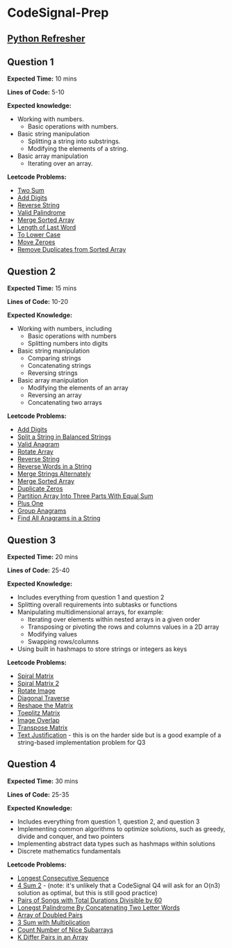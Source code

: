 # CodeSignal-Prep

## [Python Refresher](https://www.youtube.com/watch?v=0K_eZGS5NsU)

## Question 1

**Expected Time:** 10 mins

**Lines of Code:** 5-10

**Expected knowledge:**
* Working with numbers.
  + Basic operations with numbers.
* Basic string manipulation
  + Splitting a string into substrings.
  + Modifying the elements of a string.
* Basic array manipulation
  + Iterating over an array.

**Leetcode Problems:**
* [Two Sum](https://leetcode.com/problems/two-sum/description/)
* [Add Digits](https://leetcode.com/problems/add-digits/description/)
* [Reverse String](https://leetcode.com/problems/reverse-string/)
* [Valid Palindrome](https://leetcode.com/problems/reverse-string/)
* [Merge Sorted Array](https://leetcode.com/problems/merge-sorted-array/description/)
* [Length of Last Word](https://leetcode.com/problems/length-of-last-word/description/)
* [To Lower Case](https://leetcode.com/problems/to-lower-case/description/)
* [Move Zeroes](https://leetcode.com/problems/move-zeroes/description/)
* [Remove Duplicates from Sorted Array](https://leetcode.com/problems/remove-duplicates-from-sorted-array/description/)

## Question 2

**Expected Time:** 15 mins

**Lines of Code:** 10-20 

**Expected Knowledge:**

* Working with numbers, including
  + Basic operations with numbers
  + Splitting numbers into digits
* Basic string manipulation
  + Comparing strings
  + Concatenating strings
  + Reversing strings
* Basic array manipulation
  + Modifying the elements of an array
  + Reversing an array
  + Concatenating two arrays

**Leetcode Problems:**
* [Add Digits](https://leetcode.com/problems/add-digits/description/)
* [Split a String in Balanced Strings](https://leetcode.com/problems/split-a-string-in-balanced-strings/description/)
* [Valid Anagram](https://leetcode.com/problems/valid-anagram/description/)
* [Rotate Array](https://leetcode.com/problems/rotate-array/description/)
* [Reverse String](https://leetcode.com/problems/reverse-string/)
* [Reverse Words in a String](https://leetcode.com/problems/reverse-words-in-a-string/description/)
* [Merge Strings Alternately](https://leetcode.com/problems/merge-strings-alternately/description/)
* [Merge Sorted Array](https://leetcode.com/problems/merge-sorted-array/description/)
* [Duplicate Zeros](https://leetcode.com/problems/duplicate-zeros/description/)
* [Partition Array Into Three Parts With Equal Sum](https://leetcode.com/problems/partition-array-into-three-parts-with-equal-sum/description/)
* [Plus One](https://leetcode.com/problems/plus-one/description/)
* [Group Anagrams](https://leetcode.com/problems/group-anagrams/description/)
* [Find All Anagrams in a String](https://leetcode.com/problems/find-all-anagrams-in-a-string/description/)


## Question 3

**Expected Time:**  20 mins

**Lines of Code:** 25-40

**Expected Knowledge:**

* Includes everything from question 1 and question 2
* Splitting overall requirements into subtasks or functions
* Manipulating multidimensional arrays, for example:
  + Iterating over elements within nested arrays in a given order
  + Transposing or pivoting the rows and columns values in a 2D array
  + Modifying values
  + Swapping rows/columns
* Using built in hashmaps to store strings or integers as keys

**Leetcode Problems:**
* [Spiral Matrix](https://leetcode.com/problems/spiral-matrix/)
* [Spiral Matrix 2](https://leetcode.com/problems/spiral-matrix/)
* [Rotate Image](https://leetcode.com/problems/rotate-image/)
* [Diagonal Traverse](https://leetcode.com/problems/diagonal-traverse/)
* [Reshape the Matrix](https://leetcode.com/problems/reshape-the-matrix/)
* [Toeplitz Matrix](https://leetcode.com/problems/toeplitz-matrix/)
* [Image Overlap](https://leetcode.com/problems/image-overlap/)
* [Transpose Matrix](https://leetcode.com/problems/transpose-matrix/) 
* [Text Justification](https://leetcode.com/problems/text-justification) - this is on the harder side but is a good example of a string-based implementation problem for Q3


## Question 4

**Expected Time:** 30 mins

**Lines of Code:** 25-35

**Expected Knowledge:**

* Includes everything from question 1, question 2, and question 3
* Implementing common algorithms to optimize solutions, such as greedy, divide and conquer, and two pointers
* Implementing abstract data types such as hashmaps within solutions
* Discrete mathematics fundamentals

**Leetcode Problems:**
* [Longest Consecutive Sequence](https://leetcode.com/problems/longest-consecutive-sequence/)
* [4 Sum 2](https://leetcode.com/problems/4sum-ii/) -  (note: it's unlikely that a CodeSignal Q4 will ask for an O(n3) solution as optimal, but this is still good practice)
* [Pairs of Songs with Total Durations Divisible by 60](https://leetcode.com/problems/pairs-of-songs-with-total-durations-divisible-by-60/)
* [Lonegst Palindrome By Concatenating Two Letter Words](https://leetcode.com/problems/longest-palindrome-by-concatenating-two-letter-words/)
* [Array of Doubled Pairs](https://leetcode.com/problems/array-of-doubled-pairs/)
* [3 Sum with Multiplication](https://leetcode.com/problems/3sum-with-multiplicity/)
* [Count Number of Nice Subarrays](https://leetcode.com/problems/count-number-of-nice-subarrays/)
* [K Differ Pairs in an Array](https://leetcode.com/problems/k-diff-pairs-in-an-array/)







